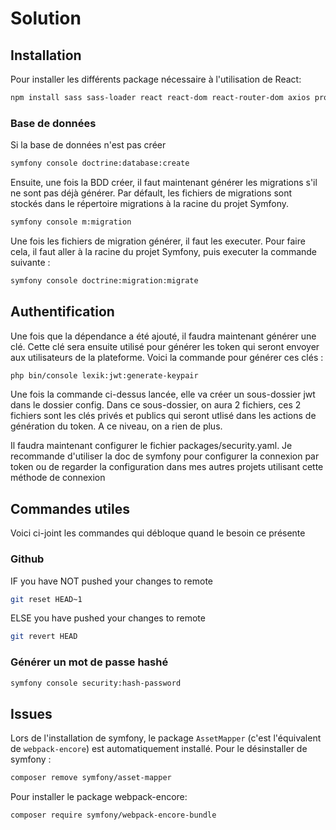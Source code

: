# Solution

## Installation

Pour installer les différents package nécessaire à l'utilisation de React:
```bash
npm install sass sass-loader react react-dom react-router-dom axios prop-types
```

### Base de données

Si la base de données n'est pas créer
```bash
symfony console doctrine:database:create
```

Ensuite, une fois la BDD créer, il faut maintenant générer les migrations s'il ne sont pas déjà générer. Par défault, les fichiers de migrations sont stockés dans le répertoire migrations à la racine du projet Symfony.
```bash
symfony console m:migration
```

Une fois les fichiers de migration générer, il faut les executer. Pour faire cela, il faut aller à la racine du projet Symfony, puis executer la commande suivante :
```bash
symfony console doctrine:migration:migrate
```

## Authentification
Une fois que la dépendance a été ajouté, il faudra maintenant générer une clé. Cette clé sera ensuite utilisé pour générer les token qui seront envoyer aux utilisateurs de la plateforme. Voici la commande pour générer ces clés :
```bash
php bin/console lexik:jwt:generate-keypair
```

Une fois la commande ci-dessus lancée, elle va créer un sous-dossier jwt dans le dossier config. Dans ce sous-dossier, on aura 2 fichiers, ces 2 fichiers sont les clés privés et publics qui seront utlisé dans les actions de génération du token. A ce niveau, on a rien de plus.

Il faudra maintenant configurer le fichier packages/security.yaml. Je recommande d'utiliser la doc de symfony pour configurer la connexion par token ou de regarder la configuration dans mes autres projets utilisant cette méthode de connexion

## Commandes utiles

Voici ci-joint les commandes qui débloque quand le besoin ce présente

### Github

IF you have NOT pushed your changes to remote
```bash
git reset HEAD~1
```
ELSE you have pushed your changes to remote
```bash
git revert HEAD
```

### Générer un mot de passe hashé

```bash
symfony console security:hash-password
```

## Issues

Lors de l'installation de symfony, le package `AssetMapper` (c'est l'équivalent de `webpack-encore`) est automatiquement installé. Pour le désinstaller de symfony :
```bash
composer remove symfony/asset-mapper
```

Pour installer le package webpack-encore:
```bash
composer require symfony/webpack-encore-bundle
```